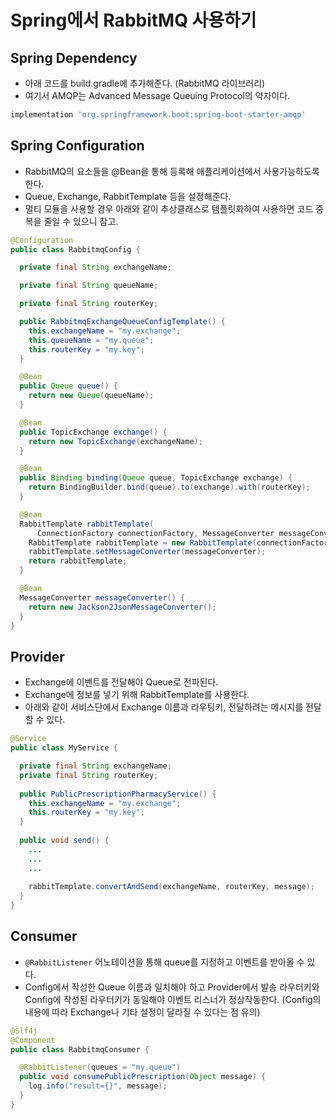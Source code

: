 # Spring에서 RabbitMQ 사용하기

## Spring Dependency

- 아래 코드를 build.gradle에 추가해준다. (RabbitMQ 라이브러리)
- 여기서 AMQP는 Advanced Message Queuing Protocol의 약자이다. 

```groovy
implementation 'org.springframework.boot:spring-boot-starter-amqp'
```

## Spring Configuration

- RabbitMQ의 요소들을 @Bean을 통해 등록해 애플리케이션에서 사용가능하도록 한다.
- Queue, Exchange, RabbitTemplate 등을 설정해준다.
- 멀티 모듈을 사용할 경우 아래와 같이 추상클래스로 템플릿화하여 사용하면 코드 중복을 줄일 수 있으니 참고.

```java
@Configuration
public class RabbitmqConfig {

  private final String exchangeName;

  private final String queueName;

  private final String routerKey;

  public RabbitmqExchangeQueueConfigTemplate() {
    this.exchangeName = "my.exchange";
    this.queueName = "my.queue";
    this.routerKey = "my.key";
  }

  @Bean
  public Queue queue() {
    return new Queue(queueName);
  }

  @Bean
  public TopicExchange exchange() {
    return new TopicExchange(exchangeName);
  }

  @Bean
  public Binding binding(Queue queue, TopicExchange exchange) {
    return BindingBuilder.bind(queue).to(exchange).with(routerKey);
  }

  @Bean
  RabbitTemplate rabbitTemplate(
      ConnectionFactory connectionFactory, MessageConverter messageConverter) {
    RabbitTemplate rabbitTemplate = new RabbitTemplate(connectionFactory);
    rabbitTemplate.setMessageConverter(messageConverter);
    return rabbitTemplate;
  }

  @Bean
  MessageConverter messageConverter() {
    return new Jackson2JsonMessageConverter();
  }
}

```

## Provider

- Exchange에 이벤트를 전달해야 Queue로 전파된다. 
- Exchange에 정보를 넣기 위해 RabbitTemplate를 사용한다.
- 아래와 같이 서비스단에서 Exchange 이름과 라우팅키, 전달하려는 메시지를 전달할 수 있다.

```java
@Service
public class MyService {

  private final String exchangeName;
  private final String routerKey;
  
  public PublicPrescriptionPharmacyService() {
    this.exchangeName = "my.exchange";
    this.routerKey = "my.key";
  }
  
  public void send() {
    ...
    ...
    ...
    
    rabbitTemplate.convertAndSend(exchangeName, routerKey, message);
  }
} 
```

## Consumer

- `@RabbitListener` 어노테이션을 통해 queue를 지정하고 이벤트를 받아올 수 있다.
- Config에서 작성한 Queue 이름과 일치해야 하고 Provider에서 발송 라우터키와 Config에 작성된 라우터키가 동일해야 이벤트 리스너가 정상작동한다. (Config의 내용에 따라 Exchange나 기타 설정이 달라질 수 있다는 점 유의) 

```java
@Slf4j
@Component
public class RabbitmqConsumer {

  @RabbitListener(queues = "my.queue")
  public void consumePublicPrescription(Object message) {
    log.info("result={}", message);
  }
}
```